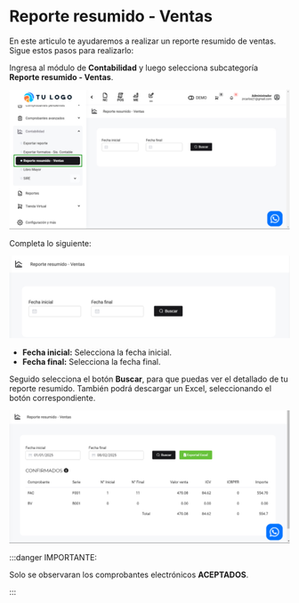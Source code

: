 # Reporte resumido - Ventas

En este articulo te ayudaremos a realizar un reporte resumido de ventas. Sigue estos pasos para realizarlo:

Ingresa al módulo de **Contabilidad** y luego selecciona subcategoría **Reporte resumido - Ventas**.

![Alt text](img/exportarformato5.jpg)

Completa lo siguiente:

![Alt text](img/reporteresumido2.jpg)

* **Fecha inicial:** Selecciona la fecha inicial.
* **Fecha final:** Selecciona la fecha final.

Seguido selecciona el botón **Buscar**, para que puedas ver el detallado de tu reporte resumido. También podrá descargar un Excel, seleccionando el botón correspondiente.

![Alt text](img/reporteresumido3.jpg)

:::danger IMPORTANTE:

Solo se observaran los comprobantes electrónicos **ACEPTADOS**.

:::
